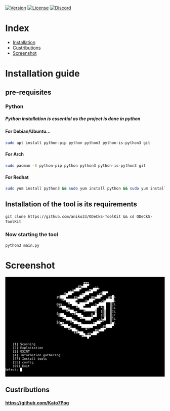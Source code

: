 [![Version](https://img.shields.io/badge/Version-0.1_beta-red)](#)
[![License](https://img.shields.io/badge/License-GPL_3.0-green)](#)
[![Discord](https://img.shields.io/badge/Server-Discord-blue)](https://discord.gg/zcsZnDkBuS)
# Index
- [Installation](https://github.com/aniko33/ODeCkS-ToolKit#installation-guide)
- [Custributions](https://github.com/aniko33/ODeCkS-ToolKit#custributions)
- [Screenshot](https://github.com/aniko33/ODeCkS-ToolKit#screenshot)
# Installation guide
## pre-requisites
### Python
##### Python installation is essential as the project is done in python
#### For Debian/Ubuntu...
```bash
sudo apt install python-pip python python3 python-is-python3 git
```
#### For Arch
```bash
sudo pacman -S python-pip python python3 python-is-python3 git
```
#### For Redhat
```bash
sudo yum install python3 && sudo yum install python && sudo yum install python-pip && sudo yum install git
```
## Installation of the tool is its requirements
```batch
git clone https://github.com/aniko33/ODeCkS-ToolKit && cd ODeCkS-ToolKit
```
### Now starting the tool
```batch
python3 main.py
```
# Screenshot
<img align="center" src=".img/main.jpg">

## Custributions
#### https://github.com/Kato7Pog
